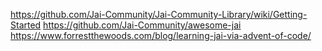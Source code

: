 https://github.com/Jai-Community/Jai-Community-Library/wiki/Getting-Started
https://github.com/Jai-Community/awesome-jai
https://www.forrestthewoods.com/blog/learning-jai-via-advent-of-code/